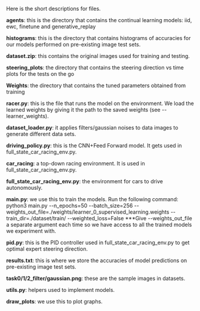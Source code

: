 
Here is the short descriptions for files.


**agents**:  this is the directory that contains the continual learning models: iid, ewc, finetune and generative_replay

**histograms**:  this is the directory that contains histograms of accuracies for our models performed on pre-existing image test sets.

**dataset.zip**: this contains the original images used for training and testing.

**steering_plots**: the directory that contains the steering direction vs time plots for the tests on the go 

**Weights**:  the directory that contains the tuned parameters obtained from training

**racer.py**: this is the file that runs the model on the environment. We load the learned weights by giving it the path to the saved weights (see --learner_weights).

**dataset_loader.py**:  it applies filters/gaussian noises to data images to generate different data sets.  

**driving_policy.py**: this is the CNN+Feed Forward model. It gets used in full_state_car_racing_env.py.

**car_racing**: a top-down racing environment. It is used in full_state_car_racing_env.py.

**full_state_car_racing_env.py**: the environment for cars to drive autonomously. 

**main.py**: we use this to train the models.  Run the following command: python3 main.py --n_epochs=50 --batch_size=256 --weights_out_file=./weights/learner_0_supervised_learning.weights --train_dir=./dataset/train/ --weighted_loss=False ***Give --weights_out_file a separate argument each time so we have access to all the trained models we experiment with.

**pid.py**: this is the PID controller used in full_state_car_racing_env.py to get optimal expert steering direction.

**results.txt**: this is where we store the accuracies of model predictions on pre-existing image test sets.

**task0/1/2_filter/gaussian.png**: these are the sample images in datasets.

**utils.py**: helpers used to implement models.

**draw_plots**:  we use this to plot graphs.
